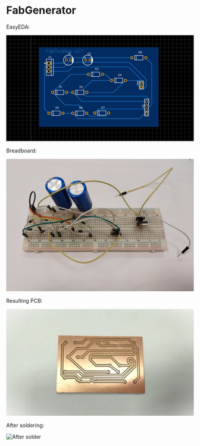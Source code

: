 # FabGenerator 


EasyEDA:

![PCB 2D](imgs/PCB_2D.PNG)


Breadboard:

![Breadboard](imgs/breadboard.jpg)


Resulting PCB:

![Real PCB](imgs/realpcb.jpg)


After soldering:

![After solder](imgs/)